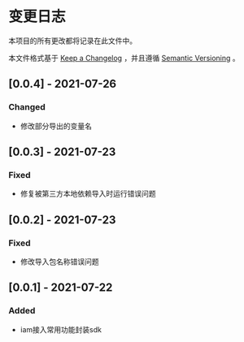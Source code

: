# 变更日志

本项目的所有更改都将记录在此文件中。

本文件格式基于 [Keep a Changelog](https://keepachangelog.com/zh-CN/1.0.0/) ，并且遵循 [Semantic Versioning](https://semver.org/spec/v2.0.0.html) 。
## [0.0.4] - 2021-07-26
### Changed
* 修改部分导出的变量名

## [0.0.3] - 2021-07-23
### Fixed
* 修复被第三方本地依赖导入时运行错误问题

## [0.0.2] - 2021-07-23
### Fixed
* 修改导入包名称错误问题

## [0.0.1] - 2021-07-22
### Added
* iam接入常用功能封装sdk
